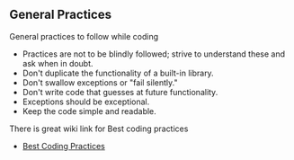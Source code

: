 ## General Practices

General practices to follow while coding
- Practices are not to be blindly followed; strive to understand these and ask when in doubt.
- Don't duplicate the functionality of a built-in library.
- Don't swallow exceptions or "fail silently."
- Don't write code that guesses at future functionality.
- Exceptions should be exceptional.
- Keep the code simple and readable.

There is great wiki link for Best coding practices
- [Best Coding Practices](https://en.wikipedia.org/wiki/Best_coding_practices "Best Coding Practices")